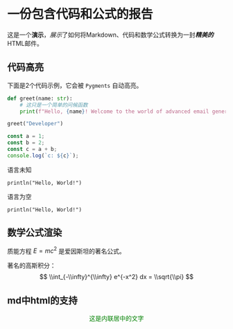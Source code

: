 # 一份包含代码和公式的报告

这是一个**演示**，*展示*了如何将Markdown、代码和数学公式转换为一封***精美的***HTML邮件。


## 代码高亮

下面是2个代码示例，它会被 `Pygments` 自动高亮。

```python
def greet(name: str):
    # 这只是一个简单的问候函数
    print(f"Hello, {name}! Welcome to the world of advanced email generation.")

greet("Developer")
```
```js
const a = 1;
const b = 2;
const c = a + b;
console.log(`c: ${c}`);
```

语言未知
```unknown-language
println("Hello, World!")
```

语言为空
```
println("Hello, World!")
```

## 数学公式渲染
质能方程 $E=mc^2$ 是爱因斯坦的著名公式。

著名的高斯积分：
$$
\\int_{-\\infty}^{\\infty} e^{-x^2} dx = \\sqrt{\\pi}
$$

## md中html的支持
<p style="text-align: center;color: green;">这是内联居中的文字</p>